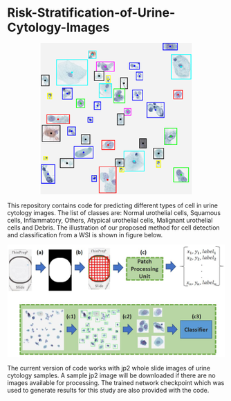 # Risk-Stratification-of-Urine-Cytology-Images
<p align="center">
  <img src="https://github.com/ruqayya/Risk-Stratification-of-Urine-Cytology-Images/blob/main/etc/cell_overlay.png" width="350" title="Network prediction">
</p>

<p>This repository contains code for predicting different types of cell in urine cytology images. The list of classes are: Normal urothelial cells, Squamous cells, Inflammatory, Others, Atypical urothelial cells, Malignant urothelial cells and Debris. The illustration of our proposed method for cell detection and classification from a WSI is shown in figure below.
</p>

<p align="center">
  <img src="https://github.com/ruqayya/Risk-Stratification-of-Urine-Cytology-Images/blob/main/etc/system_flow.jpg" width="700" title="SystemFlowDiagram">
</p>

<p>The current version of code works with jp2 whole slide images of urine cytology samples. A sample jp2 image will be downloaded if there are no images available for processing. The trained network checkpoint which was used to generate results for this study are also provided with the code. 
  </p>
 






